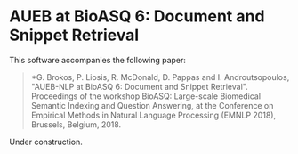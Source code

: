 # AUEB at BioASQ 6: Document and Snippet Retrieval

This software accompanies  the following paper:
>*G. Brokos, P. Liosis, R. McDonald, D. Pappas and I. Androutsopoulos, "AUEB-NLP at BioASQ 6: Document and Snippet Retrieval". Proceedings of the workshop BioASQ: Large-scale Biomedical Semantic Indexing and Question Answering, at the Conference on Empirical Methods in Natural Language Processing (EMNLP 2018), Brussels, Belgium, 2018.

Under construction.
